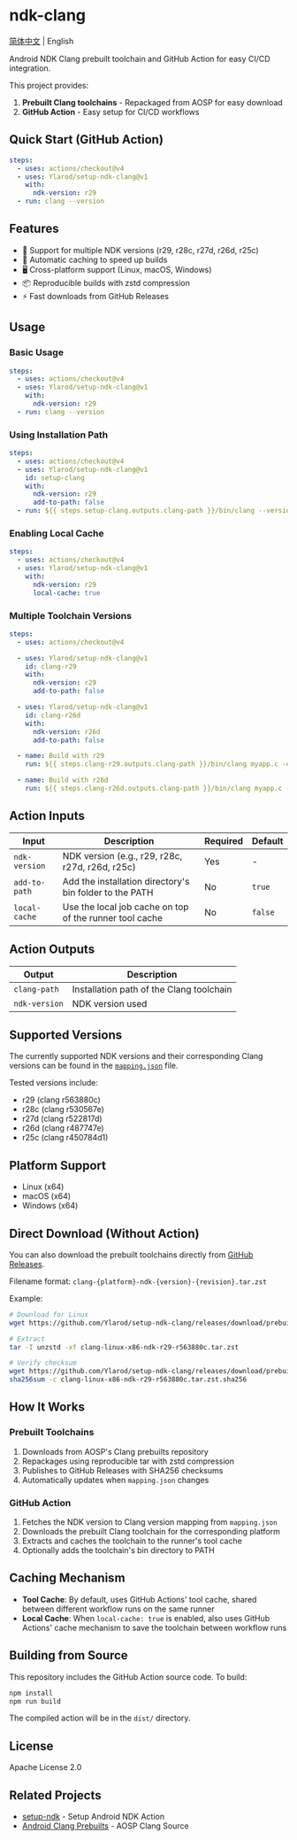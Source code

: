 # ndk-clang

[简体中文](README.zh-CN.md) | English

Android NDK Clang prebuilt toolchain and GitHub Action for easy CI/CD integration.

This project provides:

1. **Prebuilt Clang toolchains** - Repackaged from AOSP for easy download
2. **GitHub Action** - Easy setup for CI/CD workflows

## Quick Start (GitHub Action)

```yml
steps:
  - uses: actions/checkout@v4
  - uses: Ylarod/setup-ndk-clang@v1
    with:
      ndk-version: r29
  - run: clang --version
```

## Features

- 🚀 Support for multiple NDK versions (r29, r28c, r27d, r26d, r25c)
- 💾 Automatic caching to speed up builds
- 🖥️ Cross-platform support (Linux, macOS, Windows)
- 📦 Reproducible builds with zstd compression
- ⚡ Fast downloads from GitHub Releases

## Usage

### Basic Usage

```yml
steps:
  - uses: actions/checkout@v4
  - uses: Ylarod/setup-ndk-clang@v1
    with:
      ndk-version: r29
  - run: clang --version
```

### Using Installation Path

```yml
steps:
  - uses: actions/checkout@v4
  - uses: Ylarod/setup-ndk-clang@v1
    id: setup-clang
    with:
      ndk-version: r29
      add-to-path: false
  - run: ${{ steps.setup-clang.outputs.clang-path }}/bin/clang --version
```

### Enabling Local Cache

```yml
steps:
  - uses: actions/checkout@v4
  - uses: Ylarod/setup-ndk-clang@v1
    with:
      ndk-version: r29
      local-cache: true
```

### Multiple Toolchain Versions

```yml
steps:
  - uses: actions/checkout@v4

  - uses: Ylarod/setup-ndk-clang@v1
    id: clang-r29
    with:
      ndk-version: r29
      add-to-path: false

  - uses: Ylarod/setup-ndk-clang@v1
    id: clang-r26d
    with:
      ndk-version: r26d
      add-to-path: false

  - name: Build with r29
    run: ${{ steps.clang-r29.outputs.clang-path }}/bin/clang myapp.c -o myapp-r29

  - name: Build with r26d
    run: ${{ steps.clang-r26d.outputs.clang-path }}/bin/clang myapp.c -o myapp-r26d
```

## Action Inputs

| Input         | Description                                             | Required | Default |
| ------------- | ------------------------------------------------------- | -------- | ------- |
| `ndk-version` | NDK version (e.g., r29, r28c, r27d, r26d, r25c)         | Yes      | -       |
| `add-to-path` | Add the installation directory's bin folder to the PATH | No       | `true`  |
| `local-cache` | Use the local job cache on top of the runner tool cache | No       | `false` |

## Action Outputs

| Output        | Description                              |
| ------------- | ---------------------------------------- |
| `clang-path`  | Installation path of the Clang toolchain |
| `ndk-version` | NDK version used                         |

## Supported Versions

The currently supported NDK versions and their corresponding Clang versions can be found in the [`mapping.json`](mapping.json) file.

Tested versions include:

- r29 (clang r563880c)
- r28c (clang r530567e)
- r27d (clang r522817d)
- r26d (clang r487747e)
- r25c (clang r450784d1)

## Platform Support

- Linux (x64)
- macOS (x64)
- Windows (x64)

## Direct Download (Without Action)

You can also download the prebuilt toolchains directly from [GitHub Releases](https://github.com/Ylarod/setup-ndk-clang/releases/tag/prebuilt).

Filename format: `clang-{platform}-ndk-{version}-{revision}.tar.zst`

Example:

```bash
# Download for Linux
wget https://github.com/Ylarod/setup-ndk-clang/releases/download/prebuilt/clang-linux-x86-ndk-r29-r563880c.tar.zst

# Extract
tar -I unzstd -xf clang-linux-x86-ndk-r29-r563880c.tar.zst

# Verify checksum
wget https://github.com/Ylarod/setup-ndk-clang/releases/download/prebuilt/clang-linux-x86-ndk-r29-r563880c.tar.zst.sha256
sha256sum -c clang-linux-x86-ndk-r29-r563880c.tar.zst.sha256
```

## How It Works

### Prebuilt Toolchains

1. Downloads from AOSP's Clang prebuilts repository
2. Repackages using reproducible tar with zstd compression
3. Publishes to GitHub Releases with SHA256 checksums
4. Automatically updates when `mapping.json` changes

### GitHub Action

1. Fetches the NDK version to Clang version mapping from `mapping.json`
2. Downloads the prebuilt Clang toolchain for the corresponding platform
3. Extracts and caches the toolchain to the runner's tool cache
4. Optionally adds the toolchain's bin directory to PATH

## Caching Mechanism

- **Tool Cache**: By default, uses GitHub Actions' tool cache, shared between different workflow runs on the same runner
- **Local Cache**: When `local-cache: true` is enabled, also uses GitHub Actions' cache mechanism to save the toolchain between workflow runs

## Building from Source

This repository includes the GitHub Action source code. To build:

```bash
npm install
npm run build
```

The compiled action will be in the `dist/` directory.

## License

Apache License 2.0

## Related Projects

- [setup-ndk](https://github.com/nttld/setup-ndk) - Setup Android NDK Action
- [Android Clang Prebuilts](https://android.googlesource.com/platform/prebuilts/clang/host/) - AOSP Clang Source
